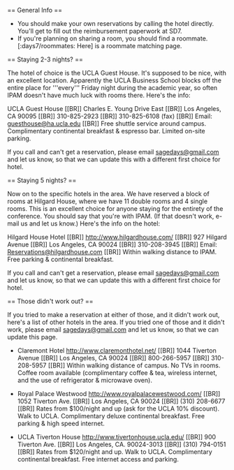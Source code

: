 == General Info ==

 * You should make your own reservations by calling the hotel directly. You'll get to fill out the reimbursement paperwork at SD7. 
 * If you're planning on sharing a room, you should find a roommate. [:days7/roommates: Here] is a roommate matching page.

== Staying 2-3 nights? ==

The hotel of choice is the UCLA Guest House. It's supposed to be nice, with an excellent location. Apparently the UCLA Business School blocks off the entire place for '''every''' Friday night during the academic year, so often IPAM doesn't have much luck with rooms there. Here's the info:

UCLA Guest House [[BR]]
Charles E. Young Drive East [[BR]]
Los Angeles, CA 90095 [[BR]]
310-825-2923 [[BR]]
310-825-6108 (fax) [[BR]]
Email: guesthouse@ha.ucla.edu [[BR]]
Free shuttle service around campus. Complimentary continental breakfast &
espresso bar. Limited on-site parking.

If you call and can't get a reservation, please email sagedays@gmail.com and let us know, so that we can update this with a different first choice for hotel. 

== Staying 5 nights? ==

Now on to the specific hotels in the area. We have reserved a block of rooms at Hilgard House, where we have 11 double rooms and 4 single rooms. This is an excellent choice for anyone staying for the entirety of the conference. You should say that you're with IPAM. (If that doesn't work, e-mail us and let us know.) Here's the info on the hotel:

Hilgard House Hotel [[BR]]
http://www.hilgardhouse.com/ [[BR]]
927 Hilgard Avenue [[BR]]
Los Angeles, CA 90024 [[BR]]
310-208-3945 [[BR]]
Email: Reservations@hilgardhouse.com [[BR]]
Within walking distance to IPAM. Free parking & continental breakfast.

If you call and can't get a reservation, please email sagedays@gmail.com and let us know, so that we can update this with a different first choice for hotel. 

== Those didn't work out? ==

If you tried to make a reservation at either of those, and it didn't work out, here's a list of other hotels in the area. If you tried one of those and it didn't work, please email sagedays@gmail.com and let us know, so that we can update this page.

 * Claremont Hotel
 http://www.claremonthotel.net/ [[BR]]
 1044 Tiverton Avenue [[BR]]
 Los Angeles, CA 90024 [[BR]]
 800-266-5957 [[BR]]
 310-208-5957 [[BR]]
 Within walking distance of campus. No TVs in rooms. Coffee room available
 (complimentary coffee & tea, wireless internet, and the use of refrigerator
 & microwave oven).

 * Royal Palace Westwood
 http://www.royalpalacewestwood.com/ [[BR]]
 1052 Tiverton Ave. [[BR]]
 Los Angeles, CA 90024 [[BR]]
 (310) 208-6677 [[BR]]
 Rates from $100/night and up (ask for the UCLA 10% discount). Walk to UCLA.
 Complimentary deluxe continental breakfast. Free parking & high speed
 internet.

 * UCLA Tiverton House
 http://www.tivertonhouse.ucla.edu/ [[BR]]
 900 Tiverton Ave. [[BR]]
 Los Angeles, CA. 90024-3013 [[BR]]
 (310) 794-0151 [[BR]]
 Rates from $120/night and up. Walk to UCLA. Complimentary continental
 breakfast. Free internet access and parking.
